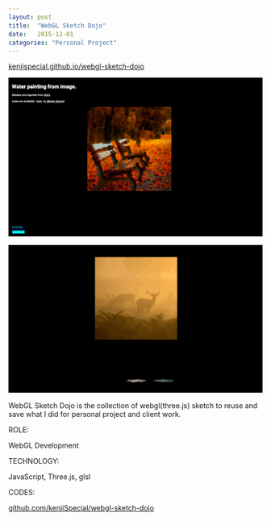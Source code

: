 ```yaml
---
layout: post
title:  "WebGL Sketch Dojo"
date:   2015-12-01
categories: "Personal Project"
---
```

[kenjispecial.github.io/webgl-sketch-dojo][workUrl]

[![webGLSketchDojo](/images/2015/web-gl-sketch-dojo/img01.jpg)][img01Url]

[![webGLSketchDojo](/images/2015/web-gl-sketch-dojo/img02.gif)][img02Url]

WebGL Sketch Dojo is the collection of webgl(three.js) sketch to reuse and save what I did for personal project and client work.


<div class="post-category">
<p class="post-title">ROLE:</p> 
<p class="post-value">WebGL Development</p>
</div>


<div class="post-category">
<p class="post-title">TECHNOLOGY:</p> 
<p class="post-value">JavaScript, Three.js, glsl</p>
</div>


<div class="post-category">
<p class="post-title">CODES:</p> 
<p class="post-value"><a href="https://github.com/kenjiSpecial/webgl-sketch-dojo">github.com/kenjiSpecial/webgl-sketch-dojo</a></p>
</div>

[workUrl]: http://kenjispecial.github.io/webgl-sketch-dojo
[img01Url]: http://blog.kenji-special.info/webgl-sketch-dojo/app/07-postprocessing-water-paint/
[img02Url]: http://blog.kenji-special.info/webgl-sketch-dojo/app/13-buffergeometry-gallery
